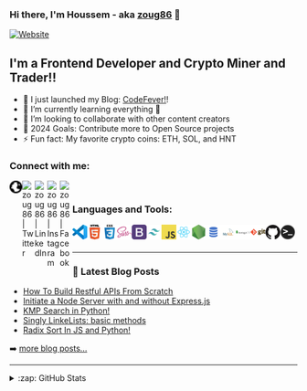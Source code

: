 ### Hi there, I'm Houssem - aka [zoug86][website] 👋

[![Website](https://img.shields.io/website?label=zoug86&style=for-the-badge&url=https%3A%2F%2Fcodestackr.com)](https://houssem-marzougui.com/)


## I'm a Frontend Developer and Crypto Miner and Trader!!

- 🔭 I just launched my Blog: [CodeFever!][course]!
- 🌱 I’m currently learning everything 🤣
- 👯 I’m looking to collaborate with other content creators
- 🥅 2024 Goals: Contribute more to Open Source projects
- ⚡ Fun fact: My favorite crypto coins: ETH, SOL, and HNT

### Connect with me:

[<img align="left" alt="marzougui-h.tech" width="22px" src="https://raw.githubusercontent.com/iconic/open-iconic/master/svg/globe.svg" />][website]
[<img align="left" alt="zoug86 | Twitter" width="22px" src="https://cdn.jsdelivr.net/npm/simple-icons@v3/icons/twitter.svg" />][twitter]
[<img align="left" alt="zoug86 | LinkedIn" width="22px" src="https://cdn.jsdelivr.net/npm/simple-icons@v3/icons/linkedin.svg" />][linkedin]
[<img align="left" alt="zoug86 | Instagram" width="22px" src="https://cdn.jsdelivr.net/npm/simple-icons@v3/icons/instagram.svg" />][instagram]
[<img align="left" alt="zoug86 | Facebook" width="22px" src="https://cdn.jsdelivr.net/npm/simple-icons@v3/icons/facebook.svg" />][facebook]

<br />

### Languages and Tools:

[<img align="left" alt="Visual Studio Code" width="26px" src="https://raw.githubusercontent.com/github/explore/80688e429a7d4ef2fca1e82350fe8e3517d3494d/topics/visual-studio-code/visual-studio-code.png" />][webdevplaylist]
[<img align="left" alt="HTML5" width="26px" src="https://raw.githubusercontent.com/github/explore/80688e429a7d4ef2fca1e82350fe8e3517d3494d/topics/html/html.png" />][webdevplaylist]
[<img align="left" alt="CSS3" width="26px" src="https://raw.githubusercontent.com/github/explore/80688e429a7d4ef2fca1e82350fe8e3517d3494d/topics/css/css.png" />][cssplaylist]
[<img align="left" alt="Sass" width="26px" src="https://raw.githubusercontent.com/github/explore/80688e429a7d4ef2fca1e82350fe8e3517d3494d/topics/sass/sass.png" />][cssplaylist]
[<img align="left" alt="Bootstrap" width="26px" src="https://raw.githubusercontent.com/github/explore/80688e429a7d4ef2fca1e82350fe8e3517d3494d/topics/bootstrap/bootstrap.png" />][bootsrtrap]
[<img align="left" alt="Tailwind" width="26px" src="https://raw.githubusercontent.com/github/explore/80688e429a7d4ef2fca1e82350fe8e3517d3494d/topics/tailwind/tailwind.png" />][tailwind]
[<img align="left" alt="JavaScript" width="26px" src="https://raw.githubusercontent.com/github/explore/80688e429a7d4ef2fca1e82350fe8e3517d3494d/topics/javascript/javascript.png" />][jsplaylist]
[<img align="left" alt="React" width="26px" src="https://raw.githubusercontent.com/github/explore/80688e429a7d4ef2fca1e82350fe8e3517d3494d/topics/react/react.png" />][reactplaylist]
[<img align="left" alt="Node.js" width="26px" src="https://raw.githubusercontent.com/github/explore/80688e429a7d4ef2fca1e82350fe8e3517d3494d/topics/nodejs/nodejs.png" />][webdevplaylist]
[<img align="left" alt="SQL" width="26px" src="https://raw.githubusercontent.com/github/explore/80688e429a7d4ef2fca1e82350fe8e3517d3494d/topics/sql/sql.png" />][webdevplaylist]
[<img align="left" alt="MySQL" width="26px" src="https://raw.githubusercontent.com/github/explore/80688e429a7d4ef2fca1e82350fe8e3517d3494d/topics/mysql/mysql.png" />][webdevplaylist]
[<img align="left" alt="MongoDB" width="26px" src="https://raw.githubusercontent.com/github/explore/80688e429a7d4ef2fca1e82350fe8e3517d3494d/topics/mongodb/mongodb.png" />][webdevplaylist]
[<img align="left" alt="Git" width="26px" src="https://raw.githubusercontent.com/github/explore/80688e429a7d4ef2fca1e82350fe8e3517d3494d/topics/git/git.png" />][webdevplaylist]
[<img align="left" alt="GitHub" width="26px" src="https://raw.githubusercontent.com/github/explore/78df643247d429f6cc873026c0622819ad797942/topics/github/github.png" />][webdevplaylist]
[<img align="left" alt="Terminal" width="26px" src="https://raw.githubusercontent.com/github/explore/80688e429a7d4ef2fca1e82350fe8e3517d3494d/topics/terminal/terminal.png" />][webdevplaylist]

<br />
<br />

---

### 📕 Latest Blog Posts

<!-- BLOG-POST-LIST:START -->
- [How To Build Restful APIs From Scratch](https://code-fever-blog-zoug86.vercel.app/blog/RESTFUL-API)
- [Initiate a Node Server with and without Express.js](https://code-fever-blog-zoug86.vercel.app/blog/node-server)
- [KMP Search in Python!](https://code-fever-blog-zoug86.vercel.app/blog/KMP-search)
- [Singly LinkeLists: basic methods](https://code-fever-blog-zoug86.vercel.app/blog/single-linkedlist)
- [Radix Sort In JS and Python!](https://code-fever-blog-zoug86.vercel.app/blog/radix-sort)
<!-- BLOG-POST-LIST:END -->

➡️ [more blog posts...](https://code-fever-blog-zoug86.vercel.app/)

---

<details>
  <summary>:zap: GitHub Stats</summary>

  <img align="left" alt="codeSTACKr's GitHub Stats" src="https://github-readme-stats.vercel.app/api?username=zoug86&show_icons=true&hide_border=true" />

</details>

[website]: https://houssem-marzougui.com/
[course]: https://code-fever-blog-zoug86.vercel.app/
[twitter]: https://twitter.com/elhoss86
[youtube]: https://youtube.com/codeSTACKr
[instagram]: https://www.instagram.com/houssem_usna11
[facebook]: https://www.facebook.com/elhoss86USNA11
[linkedin]: https://www.linkedin.com/in/houssem-marzougui-0424a795
[webdevplaylist]: https://www.youtube.com/playlist?list=PLkwxH9e_vrAJ0WbEsFA9W3I1W-g_BTsbt
[jsplaylist]: https://www.youtube.com/playlist?list=PLkwxH9e_vrALRJKu7wfXby3MKeflhTu6B
[cssplaylist]: https://www.youtube.com/playlist?list=PLkwxH9e_vrALSdvZuEh6gqQdmDoDIoqz4
[reactplaylist]: https://www.youtube.com/playlist?list=PLkwxH9e_vrAK4TdffpxKY3QGyHCpxFcQ0
[bootsrtrap]: https://www.youtube.com/watch?v=eow125xV5-c
[tailwind]: https://www.youtube.com/watch?v=UBOj6rqRUME
